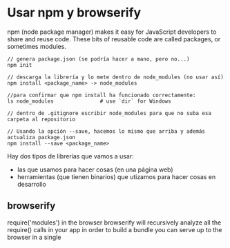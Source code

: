 # Usar npm y browserify

npm (node package manager) makes it easy for JavaScript developers to share and reuse code.
These bits of reusable code are called packages, or sometimes modules.

```
// genera package.json (se podría hacer a mano, pero no...)
npm init

// descarga la librería y lo mete dentro de node_modules (no usar así)
npm install <package_name> -> node_modules

//para confirmar que npm install ha funcionado correctamente:
ls node_modules               # use `dir` for Windows

// dentro de .gitignore escribir node_modules para que no suba esa carpeta al repositorio

// Usando la opción --save, hacemos lo mismo que arriba y además actualiza package.json
npm install --save <package_name>
```


Hay dos tipos de librerías que vamos a usar:

- las que usamos para hacer cosas (en una página web)
- herramientas (que tienen binarios) que utizamos para hacer cosas en desarrollo

## browserify

require('modules') in the browser
browserify will recursively analyze all the require() calls in your app in order to build a bundle you can serve up to the browser in a single <script> tag.

```
npm install --global browserify
```

Convertir un fichero js con require's a uno con todo dentro:
```
browserify app.js > index.js
```

Esto se suele poner dentro de package.json como un script:

```
npm run build
```
